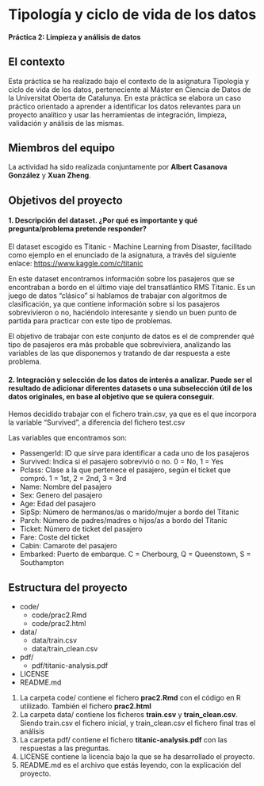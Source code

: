 # Tipología y ciclo de vida de los datos
#### Práctica 2: Limpieza y análisis de datos

## El contexto
Esta práctica se ha realizado bajo el contexto de la asignatura Tipología y ciclo de vida de los datos, perteneciente al
Máster en Ciencia de Datos de la Universitat Oberta de Catalunya. En esta práctica se elabora un caso práctico orientado a aprender a identificar los datos
relevantes para un proyecto analítico y usar las herramientas de integración, limpieza, validación
y análisis de las mismas.

## Miembros del equipo
La actividad ha sido realizada conjuntamente por **Albert Casanova González** y **Xuan Zheng**.

## Objetivos del proyecto

#### 1. Descripción del dataset. ¿Por qué es importante y qué pregunta/problema pretende responder?

El dataset escogido es Titanic - Machine Learning from Disaster, facilitado como ejemplo en el enunciado de la asignatura, a través del siguiente enlace: https://www.kaggle.com/c/titanic

En este dataset encontramos información sobre los pasajeros que se encontraban a bordo en el último viaje del transatlántico RMS Titanic. Es un juego de datos “clásico” si hablamos de trabajar con algoritmos de clasificación, ya que contiene información sobre si los pasajeros sobrevivieron o no, haciéndolo interesante y siendo un buen punto de partida para practicar con este tipo de problemas.

El objetivo de trabajar con este conjunto de datos es el de comprender qué tipo de pasajeros era más probable que sobreviviera, analizando las variables de las que disponemos y tratando de dar respuesta a este problema.

#### 2. Integración y selección de los datos de interés a analizar. Puede ser el resultado de adicionar diferentes datasets o una subselección útil de los datos originales, en base al objetivo que se quiera conseguir.

Hemos decidido trabajar con el fichero train.csv, ya que es el que incorpora la variable “Survived”, a diferencia del fichero test.csv

Las variables que encontramos son:

-	PassengerId: ID que sirve para identificar a cada uno de los pasajeros
-	Survived: Indica si el pasajero sobrevivió o no. 0 = No, 1 = Yes
-	Pclass: Clase a la que pertenece el pasajero, según el ticket que compró. 1 = 1st, 2 = 2nd, 3 = 3rd
-	Name: Nombre del pasajero
-	Sex: Genero del pasajero
-	Age: Edad del pasajero
-	SipSp: Número de hermanos/as o marido/mujer a bordo del Titanic
-	Parch: Número de padres/madres o hijos/as a bordo del Titanic
-	Ticket: Número de ticket del pasajero
-	Fare: Coste del ticket
-	Cabin: Camarote del pasajero
-	Embarked: Puerto de embarque. C = Cherbourg, Q = Queenstown, S = Southampton

## Estructura del proyecto

* code/
  * code/prac2.Rmd
  * code/prac2.html
* data/
  * data/train.csv
  * data/train_clean.csv
* pdf/
  * pdf/titanic-analysis.pdf
* LICENSE
* README.md

1. La carpeta code/ contiene el fichero **prac2.Rmd** con el código en R utilizado. También el fichero **prac2.html**
2. La carpeta data/ contiene los ficheros **train.csv** y **train_clean.csv**. Siendo train.csv el fichero inicial, y train_clean.csv el fichero final tras el análisis
3. La carpeta pdf/ contiene el fichero **titanic-analysis.pdf** con las respuestas a las preguntas.
4. LICENSE contiene la licencia bajo la que se ha desarrollado el proyecto.
5. README.md es el archivo que estás leyendo, con la explicación del proyecto.


